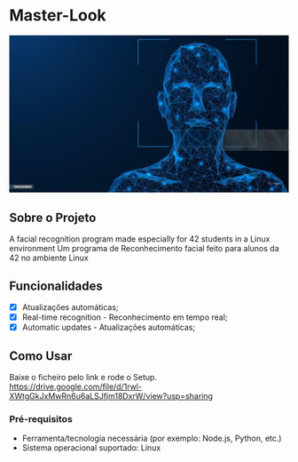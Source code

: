 # Master-Look

![Banner do Projeto](https://github.com/EdAnder32/Master-Look/blob/main/background.png)

## Sobre o Projeto
A facial recognition program made especially for 42 students in a Linux environment
Um programa de Reconhecimento facial feito para alunos da 42 no ambiente Linux

## Funcionalidades
- [x] Atualizações automáticas;
- [x] Real-time recognition - Reconhecimento em tempo real;
- [x] Automatic updates - Atualizações automáticas;

## Como Usar
Baixe o ficheiro pelo link e rode o Setup. https://drive.google.com/file/d/1rwl-XWtgGkJxMwRn6u6aLSJfjm18DxrW/view?usp=sharing

### Pré-requisitos
- Ferramenta/tecnologia necessária (por exemplo: Node.js, Python, etc.)
- Sistema operacional suportado: Linux

